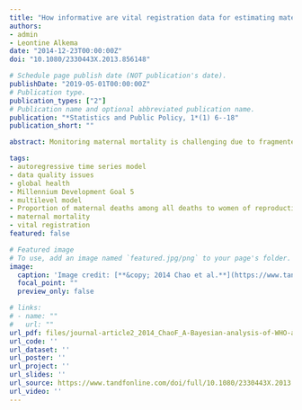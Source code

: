 ```yaml
---
title: "How informative are vital registration data for estimating maternal mortality? A Bayesian analysis of WHO adjustment data and parameters"
authors:
- admin
- Leontine Alkema
date: "2014-12-23T00:00:00Z"
doi: "10.1080/2330443X.2013.856148"

# Schedule page publish date (NOT publication's date).
publishDate: "2019-05-01T00:00:00Z"
# Publication type.
publication_types: ["2"]
# Publication name and optional abbreviated publication name.
publication: "*Statistics and Public Policy, 1*(1) 6--18"
publication_short: ""

abstract: Monitoring maternal mortality is challenging due to fragmented data of varying quality. The maternal mortality estimates published by the WHO in 2012 included data adjustment parameters to account for these data quality issues, but there was a discrepancy between the WHO assumption about, and the observed variability in, misclassification errors in vital registration (VR) observations. We developed a Bayesian hierarchical time series model to estimate the extent of VR misclassification errors and to provide a plausible assessment of the uncertainty associated with VR observations for countries with and without external information on VR adjustment parameters. The resulting Bayesian distribution for VR adjustments was more comparable to the observed biases than the WHO expert distribution and the model allows for estimation of VR adjustment values for any period of interest for countries with partial information on such adjustments. We also illustrated that a fully Bayesian modeling approach for estimating maternal mortality can provide more data-driven insights into maternal mortality estimates and data adjustment parameters. However, given the paucity of, and the issues with, maternal mortality data, validation of modeling assumptions and findings is challenging; more data collection and research on measuring maternal mortality and assessing data quality issues are needed.

tags:
- autoregressive time series model
- data quality issues
- global health
- Millennium Development Goal 5
- multilevel model
- Proportion of maternal deaths among all deaths to women of reproductive ages (PM)
- maternal mortality
- vital registration
featured: false

# Featured image
# To use, add an image named `featured.jpg/png` to your page's folder. 
image:
  caption: 'Image credit: [**&copy; 2014 Chao et al.**](https://www.tandfonline.com/doi/full/10.1080/2330443X.2013.856148)'
  focal_point: ""
  preview_only: false

# links:
# - name: ""
#   url: ""
url_pdf: files/journal-article2_2014_ChaoF_A-Bayesian-analysis-of-WHO-adjustment-data-and-parameters.pdf
url_code: ''
url_dataset: ''
url_poster: ''
url_project: ''
url_slides: ''
url_source: https://www.tandfonline.com/doi/full/10.1080/2330443X.2013.856148
url_video: ''
---
```


<div data-badge-details="right" data-badge-type="medium-donut" data-doi="10.1080/2330443X.2013.856148" data-hide-no-mentions="true" class="altmetric-embed"></div>